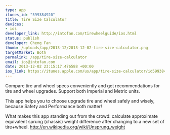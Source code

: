 ```yaml
--- 
type: app
itunes_id: "599384920"
title: Tire Size Calculator
devices: 
- ios
developer_link: http://intofan.com/tirewheelguide/ios.html
status: publish
developer: Cheng Fan
thumb: /uploads/app/2013-12/2013-12-02-tire-size-calculator.png
targetMarket: Both
permalink: /app/tire-size-calculator
email: ios@intofan.com
date: 2013-12-02 23:15:17.476588 +00:00
ios_link: https://itunes.apple.com/us/app/tire-size-calculator/id599384920?mt=8
---
```


Compare tire and wheel specs conveniently and get recommendations for tire and wheel upgrades. Support both Imperial and Metric units.

This app helps you to choose upgrade tire and wheel safely and wisely, because Safety and Performance both matter!

What makes this app standing out from the crowd: calculate approximate equivalent sprung (chassis) weight difference after changing to a new set of tire+wheel. 
http://en.wikipedia.org/wiki/Unsprung_weight
